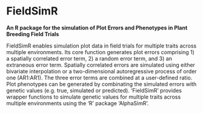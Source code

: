 # FieldSimR

**An R package for the simulation of Plot Errors and Phenotypes in Plant Breeding Field Trials**

FieldSimR enables simulation plot data in field trials for multiple traits across multiple environments. Its core function generates plot errors comprising 1) a spatially correlated error term, 2) a random error term, and 3) an extraneous error term. Spatially correlated errors are simulated using either bivariate interpolation or a two-dimensional autoregressive process of order one (AR1:AR1). The three error terms are combined at a user-defined ratio. Plot phenotypes can be generated by combinating the simulated errors with genetic values (e.g. true, simulated or predicted). ‘FieldSimR’ provides wrapper functions to simulate genetic values for multiple traits across multiple environments using the ‘R’ package ‘AlphaSimR’.
